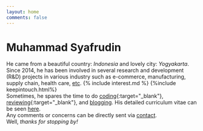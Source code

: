 ```yaml
---
layout: home
comments: false
---
```


<h1 class="page__title">Muhammad Syafrudin</h1>

He came from a beautiful country: *Indonesia* and lovely city: *Yogyakarta*. Since 2014, he has been involved in several research and development (R&D) projects in various industry such as e-commerce, manufacturing, supply chain, health care, [etc](https://justudin.com/research/projects). {% include interest.md %} {%include keepintouch.html%}<br/>
Sometimes, he spares the time to do [coding](https://github.com/justudin){:target="_blank"}, [reviewing](https://publons.com/a/1501728/){:target="_blank"}, and [blogging](/blog). His detailed curriculum vitae can be seen [here](/cv).<br/>
Any comments or concerns can be directly sent via [contact](/contact).<br/>
Well, *thanks for stopping by!*
